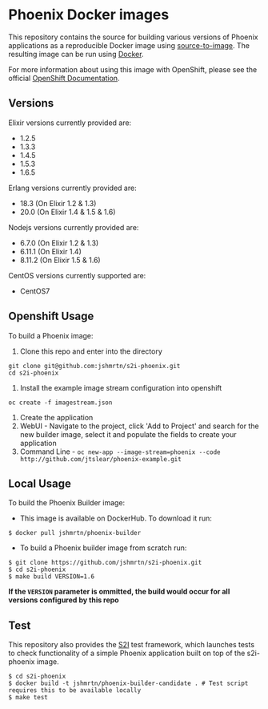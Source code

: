 Phoenix Docker images
=====================

This repository contains the source for building various versions of
Phoenix applications as a reproducible Docker image using
[source-to-image](https://github.com/openshift/source-to-image).
The resulting image can be run using [Docker](http://www.docker.com).

For more information about using this image with OpenShift, please see the
official [OpenShift
Documentation](https://docs.openshift.org/latest/architecture/core_concepts/builds_and_image_streams.html#source-build).

Versions
--------
Elixir versions currently provided are:
* 1.2.5
* 1.3.3
* 1.4.5
* 1.5.3
* 1.6.5

Erlang versions currently provided are:
* 18.3 (On Elixir 1.2 & 1.3)
* 20.0 (On Elixir 1.4 & 1.5 & 1.6)


Nodejs versions currently provided are:
* 6.7.0 (On Elixir 1.2 & 1.3)
* 6.11.1 (On Elixir 1.4)
* 8.11.2 (On Elixir 1.5 & 1.6)

CentOS versions currently supported are:
* CentOS7

Openshift Usage
---------------
To build a Phoenix image:

1. Clone this repo and enter into the directory
  ```
  git clone git@github.com:jshmrtn/s2i-phoenix.git
  cd s2i-phoenix
  ```

1. Install the example image stream configuration into openshift
  ```
  oc create -f imagestream.json
  ```

1. Create the application
  1. WebUI - Navigate to the project, click 'Add to Project' and search for
     the new builder image, select it and populate the fields to create your
     application
  1. Command Line -
    ```
    oc new-app --image-stream=phoenix --code http://github.com/jtslear/phoenix-example.git
    ```

Local Usage
-----------
To build the Phoenix Builder image:

* This image is available on DockerHub. To download it run:

```
$ docker pull jshmrtn/phoenix-builder
```

* To build a Phoenix builder image from scratch run:

```
$ git clone https://github.com/jshmrtn/s2i-phoenix.git
$ cd s2i-phoenix
$ make build VERSION=1.6
```

**If the `VERSION` parameter is ommitted, the build would occur for all versions
configured by this repo**

Test
----
This repository also provides the
[S2I](https://github.com/openshift/source-to-image) test framework,
which launches tests to check functionality of a simple Phoenix application built
on top of the s2i-phoenix image.

```
$ cd s2i-phoenix
$ docker build -t jshmrtn/phoenix-builder-candidate . # Test script requires this to be available locally
$ make test
```
